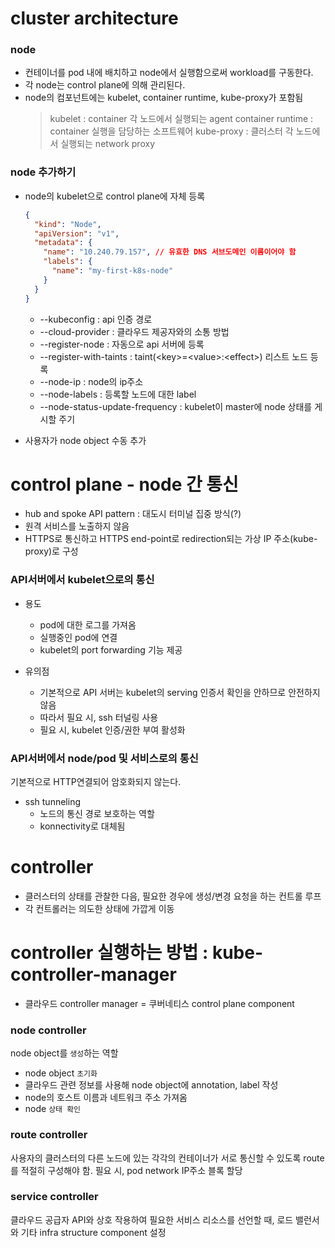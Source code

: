 # cluster architecture
### node
- 컨테이너를 pod 내에 배치하고 node에서 실행함으로써 workload를 구동한다.
- 각 node는 control plane에 의해 관리된다.
- node의 컴포넌트에는 kubelet, container runtime, kube-proxy가 포함됨
  > kubelet : container 각 노드에서 실행되는 agent
  > container runtime : container 실행을 담당하는 소프트웨어
  > kube-proxy : 클러스터 각 노드에서 실행되는 network proxy

### node 추가하기
- node의 kubelet으로 control plane에 자체 등록
  ```json
  {
    "kind": "Node",
    "apiVersion": "v1",
    "metadata": {
      "name": "10.240.79.157", // 유효한 DNS 서브도메인 이름이어야 함
      "labels": {
        "name": "my-first-k8s-node"
      }
    }
  }
  ```
  - --kubeconfig : api 인증 경로
  - --cloud-provider : 클라우드 제공자와의 소통 방법
  - --register-node : 자동으로 api 서버에 등록
  - --register-with-taints : taint(\<key>=\<value>:\<effect>) 리스트 노드 등록
  - --node-ip : node의 ip주소
  - --node-labels : 등록할 노드에 대한 label
  - --node-status-update-frequency : kubelet이 master에 node 상태를 게시할 주기

- 사용자가 node object 수동 추가

# control plane - node 간 통신
- hub and spoke API pattern : 대도시 터미널 집중 방식(?)
- 원격 서비스를 노출하지 않음
- HTTPS로 통신하고 HTTPS end-point로 redirection되는 가상 IP 주소(kube-proxy)로 구성

### API서버에서 kubelet으로의 통신
- 용도
  - pod에 대한 로그를 가져옴
  - 실행중인 pod에 연결
  - kubelet의 port forwarding 기능 제공

- 유의점
  - 기본적으로 API 서버는 kubelet의 serving 인증서 확인을 안하므로 안전하지 않음
  - 따라서 필요 시, ssh 터널링 사용
  - 필요 시, kubelet 인증/권한 부여 활성화

### API서버에서 node/pod 및 서비스로의 통신
기본적으로 HTTP연결되어 암호화되지 않는다.
- ssh tunneling
  - 노드의 통신 경로 보호하는 역할
  - konnectivity로 대체됨

# controller
- 클러스터의 상태를 관찰한 다음, 필요한 경우에 생성/변경 요청을 하는 컨트롤 루프
- 각 컨트롤러는 의도한 상태에 가깝게 이동

# controller 실행하는 방법 : kube-controller-manager
- 클라우드 controller manager = 쿠버네티스 control plane component

### node controller
node object를 `생성`하는 역할
- node object `초기화`
- 클라우드 관련 정보를 사용해 node object에 annotation, label 작성
- node의 호스트 이름과 네트워크 주소 가져옴
- node `상태 확인`

### route controller
사용자의 클러스터의 다른 노드에 있는 각각의 컨테이너가 서로 통신할 수 있도록 route를 적절히 구성해야 함.
필요 시, pod network IP주소 블록 할당

### service controller
클라우드 공급자 API와 상호 작용하여 필요한 서비스 리소스를 선언할 때, 로드 밸런서와 기타 infra structure component 설정